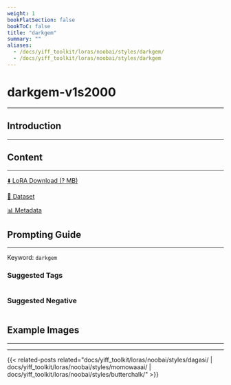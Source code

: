 ```yaml
---
weight: 1
bookFlatSection: false
bookToC: false
title: "darkgem"
summary: ""
aliases:
  - /docs/yiff_toolkit/loras/noobai/styles/darkgem/
  - /docs/yiff_toolkit/loras/noobai/styles/darkgem
---
```


<!--markdownlint-disable MD025 MD033 -->

# darkgem-v1s2000

---

## Introduction

---

## Content

---

[⬇️ LoRA Download (? MB)]()

[📐 Dataset]()

[📊 Metadata]()

## Prompting Guide

---

Keyword: `darkgem`

### Suggested Tags

```md
```

### Suggested Negative

```md
```

## Example Images

---

<div class="image-grid">
  <div class="image-grid-container">
    <a href="">
    </a>
    <a href="">
    </a>
  </div>
</div>

---

<!--
HUGO_SEARCH_EXCLUDE_START
-->
{{< related-posts related="docs/yiff_toolkit/loras/noobai/styles/dagasi/ | docs/yiff_toolkit/loras/noobai/styles/momowaaai/ | docs/yiff_toolkit/loras/noobai/styles/butterchalk/" >}}
<!--
HUGO_SEARCH_EXCLUDE_END
-->
